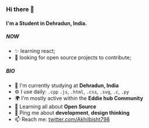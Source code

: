 ### Hi there 👋

#### I'm a Student in Dehradun, India.

##### NOW

- ✨ learning react;
- :rocket: looking for open source projects to contribute;

##### BIO

- 🏢 I'm currently studying at **Dehradun, India**
- ⚙️ I use daily: `.cpp` `.js`, `.html`, `.css`, `.svg`, `.c`, `.py`
- 🌍 I'm mostly active within the **Eddie hub Community**
- 🌱 Learning all about **Open Source**
- 💬 Ping me about **development**, **design thinking**
- 📫 Reach me: [twitter.com/Akhilbisht798](https://twitter.com/AkhilBisht798)

